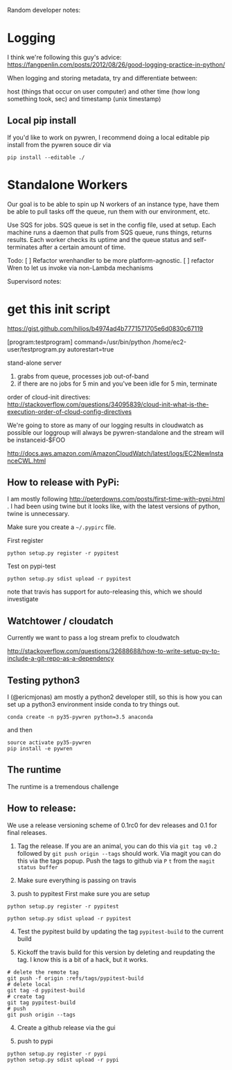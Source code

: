 Random developer notes:

# Logging

I think we're following this guy's advice:
https://fangpenlin.com/posts/2012/08/26/good-logging-practice-in-python/

When logging and storing metadata, try and differentiate between:

host (things that occur on user computer) and other
time (how long something took, sec) and timestamp (unix timestamp) 

## Local pip install
If you'd like to work on pywren, I recommend doing a local editable pip install
from the pywren souce dir via

```
pip install --editable ./
```


# Standalone Workers

Our goal is to be able to spin up N workers of an instance type, have
them be able to pull tasks off the queue, run them with our
environment, etc.

Use SQS for jobs. SQS queue is set in the config file, used at setup. 
Each machine runs a daemon that pulls from SQS queue, runs things, returns
results. 
Each worker checks its uptime and the queue status and self-terminates
after a certain amount of time. 

Todo: 
[ ] Refactor wrenhandler to be more platform-agnostic. 
[ ] refactor Wren to let us invoke via non-Lambda mechanisms




Supervisord notes:
# get this init script

https://gist.github.com/hilios/b4974ad4b7771571705e6d0830c67119


[program:testprogram]
command=/usr/bin/python /home/ec2-user/testprogram.py
autorestart=true


stand-alone server
1. grabs from queue, processes job out-of-band
2. if there are no jobs for 5 min and you've been idle for 5 min, terminate


order of cloud-init directives:
http://stackoverflow.com/questions/34095839/cloud-init-what-is-the-execution-order-of-cloud-config-directives

We're going to store as many of our logging results in cloudwatch as possible
our loggroup will always be pywren-standalone
and the stream will be instanceid-$FOO


http://docs.aws.amazon.com/AmazonCloudWatch/latest/logs/EC2NewInstanceCWL.html


## How to release with PyPi:
I am mostly following http://peterdowns.com/posts/first-time-with-pypi.html . I had
been using twine but it looks like, with the latest versions of python, 
twine is unnecessary. 

Make sure you create a `~/.pypirc` file. 

First register
```
python setup.py register -r pypitest
```

Test on pypi-test
```
python setup.py sdist upload -r pypitest
```



note that travis has support for auto-releasing this, which we should investigate

## Watchtower / cloudatch
Currently we want to pass a log stream prefix to cloudwatch

http://stackoverflow.com/questions/32688688/how-to-write-setup-py-to-include-a-git-repo-as-a-dependency


## Testing python3

I (@ericmjonas) am mostly a python2 developer still, so this is how
you can set up a python3 environment inside conda to try things out.

```
conda create -n py35-pywren python=3.5 anaconda
```
and then
```
source activate py35-pywren
pip install -e pywren
```

## The runtime
The runtime is a tremendous challenge

## How to release:

We use a release versioning scheme of 0.1rc0 for dev releases and 0.1
for final releases.

1. Tag the release. If you are an animal, you can do this via `git tag
   v0.2` followed by `git push origin --tags` should work. Via magit
   you can do this via the tags popup. Push the tags to github via `P`
   `t` from the `magit status buffer`

2. Make sure everything is passing on travis

3. push to pypitest
First make sure you are setup
```
python setup.py register -r pypitest
```

```
python setup.py sdist upload -r pypitest
```
4. Test the pypitest build by updating the tag `pypitest-build` to the current build

5. Kickoff the travis build for this version by deleting and reupdating the tag. I know
this is a bit of a hack, but it works. 

```
# delete the remote tag
git push -f origin :refs/tags/pypitest-build
# delete local 
git tag -d pypitest-build
# create tag
git tag pypitest-build
# push
git push origin --tags
```

4. Create a github release via the gui

5. push to pypi

```
python setup.py register -r pypi
python setup.py sdist upload -r pypi
```

